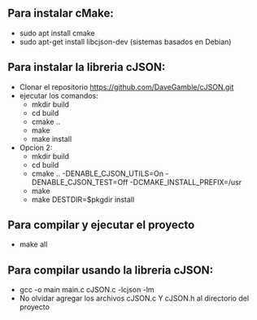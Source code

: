 ##  Para instalar cMake:
*   sudo apt install cmake
*   sudo apt-get install libcjson-dev (sistemas basados en Debian)


## Para instalar la libreria cJSON:
*   Clonar el repositorio https://github.com/DaveGamble/cJSON.git
*   ejecutar los comandos:
    -   mkdir build
    -   cd build
    -   cmake ..
    -   make
    -   make install
*   Opcion 2:
    -   mkdir build
    -   cd build
    -   cmake .. -DENABLE_CJSON_UTILS=On -DENABLE_CJSON_TEST=Off -DCMAKE_INSTALL_PREFIX=/usr
    -   make
    -   make DESTDIR=$pkgdir install

## Para compilar y ejecutar el proyecto
* make all

##  Para compilar usando la libreria cJSON:
*   gcc -o main main.c cJSON.c -lcjson -lm
*   No olvidar agregar los archivos cJSON.c Y cJSON.h al directorio del proyecto